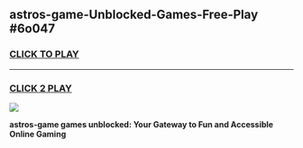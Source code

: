 
## astros-game-Unblocked-Games-Free-Play #6o047
<h3>
<a href="https://us.freeplayer.one?title=astros-game&ref=9M">CLICK TO PLAY</a></h3>
<hr>

<h3>
<a href="https://us.freeplayer.one?title=astros-game&ref=9M">CLICK 2 PLAY</a>
  
</h3>

<a href="https://us.freeplayer.one?title=astros-game&ref=9M"><img src="https://clearcache.store/games.png"></a>


**astros-game games unblocked: Your Gateway to Fun and Accessible Online Gaming**
